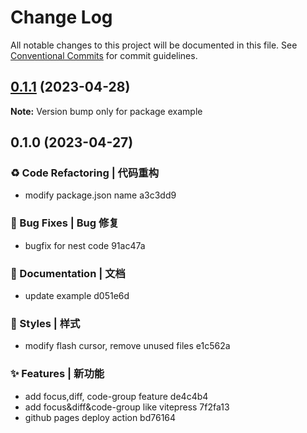 # Change Log

All notable changes to this project will be documented in this file.
See [Conventional Commits](https://conventionalcommits.org) for commit guidelines.

## [0.1.1](///compare/example@0.1.0...example@0.1.1) (2023-04-28)

**Note:** Version bump only for package example





## 0.1.0 (2023-04-27)


### ♻️ Code Refactoring | 代码重构

* modify package.json name a3c3dd9


### 🐛 Bug Fixes | Bug 修复

* bugfix for nest code 91ac47a


### 📝 Documentation | 文档

* update example d051e6d


### 💄 Styles | 样式

* modify flash cursor, remove unused files e1c562a


### ✨ Features | 新功能

* add focus,diff, code-group feature de4c4b4
* add focus&diff&code-group like vitepress 7f2fa13
* github pages deploy action bd76164
